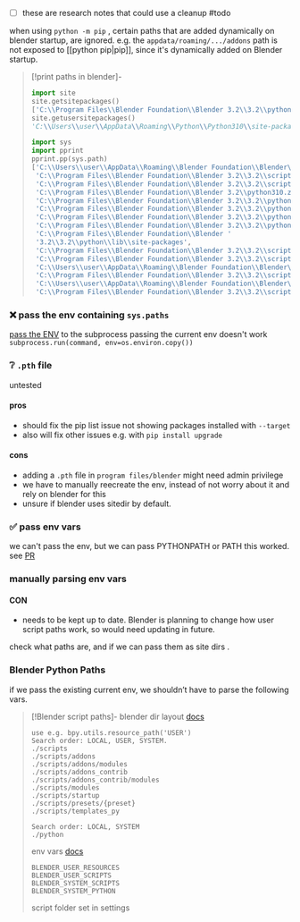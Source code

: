 
- [ ] these are research notes that could use a cleanup #todo

when using `python -m pip` , certain paths that are added dynamically on blender startup, are ignored.
e.g. the `appdata/roaming/.../addons` path is not exposed to [[python pip|pip]], since it's dynamically added on Blender startup.

> [!print paths in blender]-
> ```python
> import site
> site.getsitepackages()
> ['C:\\Program Files\\Blender Foundation\\Blender 3.2\\3.2\\python', 'C:\\Program Files\\Blender Foundation\\Blender 3.2\\3.2\\python\\lib\\site-packages']
> site.getusersitepackages()
> 'C:\\Users\\user\\AppData\\Roaming\\Python\\Python310\\site-packages'
> 
> import sys
> import pprint
> pprint.pp(sys.path)
> ['C:\\Users\\user\\AppData\\Roaming\\Blender Foundation\\Blender\\3.2\\scripts\\modules',
>  'C:\\Program Files\\Blender Foundation\\Blender 3.2\\3.2\\scripts\\startup',
>  'C:\\Program Files\\Blender Foundation\\Blender 3.2\\3.2\\scripts\\modules',
>  'C:\\Program Files\\Blender Foundation\\Blender 3.2\\python310.zip',
>  'C:\\Program Files\\Blender Foundation\\Blender 3.2\\3.2\\python\\DLLs',
>  'C:\\Program Files\\Blender Foundation\\Blender 3.2\\3.2\\python\\lib',
>  'C:\\Program Files\\Blender Foundation\\Blender 3.2\\3.2\\python\\bin',
>  'C:\\Program Files\\Blender Foundation\\Blender 3.2\\3.2\\python',
>  'C:\\Program Files\\Blender Foundation\\Blender '
>  '3.2\\3.2\\python\\lib\\site-packages',
>  'C:\\Program Files\\Blender Foundation\\Blender 3.2\\3.2\\scripts\\freestyle\\modules',
>  'C:\\Program Files\\Blender Foundation\\Blender 3.2\\3.2\\scripts\\addons\\modules',
>  'C:\\Users\\user\\AppData\\Roaming\\Blender Foundation\\Blender\\3.2\\scripts\\addons\\modules',
>  'C:\\Program Files\\Blender Foundation\\Blender 3.2\\3.2\\scripts\\addons',
>  'C:\\Users\\user\\AppData\\Roaming\\Blender Foundation\\Blender\\3.2\\scripts\\addons',
>  'C:\\Program Files\\Blender Foundation\\Blender 3.2\\3.2\\scripts\\addons_contrib']
> ```
> 


### ❌ pass the env containing `sys.paths`
[pass the ENV](https://stackoverflow.com/questions/2231227/python-subprocess-popen-with-a-modified-environment) to the subprocess
passing the current env doesn't work `subprocess.run(command, env=os.environ.copy())`

### ❔ `.pth` file
untested
#### pros
- should fix the pip list issue not showing packages installed with `--target`
- also will fix other issues e.g. with `pip install upgrade`
#### cons
- adding a `.pth` file  in `program files/blender` might need admin privilege
- we have to manually reecreate the env, instead of not worry about it and rely on blender for this
- unsure if blender uses sitedir by default. 

### ✅ pass env vars 
we can't pass the env, but we can pass PYTHONPATH or PATH
this worked. see [PR](https://github.com/hannesdelbeke/blender_pip/pull/2/)

### manually parsing env vars
#### CON
- needs to be kept up to date. Blender is planning to change how user script paths work, so would need updating in future.

check what paths are, and if we can pass them as site dirs .

### Blender Python Paths
if we pass the existing current env, we shouldn’t have to parse the following vars.
> [!Blender script paths]-
> blender dir layout [docs](https://docs.blender.org/manual/en/latest/advanced/blender_directory_layout.html)
> ```
> use e.g. bpy.utils.resource_path('USER')
> Search order: LOCAL, USER, SYSTEM. 
> ./scripts
> ./scripts/addons
> ./scripts/addons/modules
> ./scripts/addons_contrib
> ./scripts/addons_contrib/modules
> ./scripts/modules
> ./scripts/startup
> ./scripts/presets/{preset}
> ./scripts/templates_py
> 
> Search order: LOCAL, SYSTEM
> ./python
> ```
> 
> env vars [docs](https://docs.blender.org/manual/en/latest/advanced/command_line/arguments.html#command-line-args-environment-variables)
> ```
> BLENDER_USER_RESOURCES
> BLENDER_USER_SCRIPTS
> BLENDER_SYSTEM_SCRIPTS
> BLENDER_SYSTEM_PYTHON
> ```
> 
> script folder set in settings